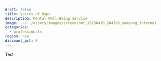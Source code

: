 ```yaml
---
draft: false
title: Voices of Hope
description: Mental Well-Being Service
image: ../../assets/images/screenshot_20250410_204209_samsung_internet.jpg
categories:
  - professionals
region: nsw
discount_pct: 0
---
```

Test

